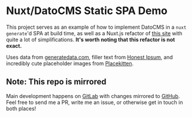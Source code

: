 #  Nuxt/DatoCMS Static SPA Demo

This project serves as an example of how to implement DatoCMS in a `nuxt generate`'d SPA at build time, as well as a Nuxt.js refactor of [this site](https://teach.mccc.edu) with quite a lot of simplifications.  **It's worth noting that this refactor is not exact.**

Uses data from [generatedata.com](https://generatedata.com),  filler text from [Honest Ipsum](http://johnclendvoy.ca/honestipsum), and incredibly cute placeholder images from [Placekitten](https://placekitten.com).

## Note: This repo is mirrored

Main development happens on [GitLab](https://gitlab.com/enmod/nuxt-datocms-demo) with changes mirrored to [GitHub](https://github.com/EnMod/nuxt-datocms-demo). Feel free to send me a PR, write me an issue, or otherwise get in touch in both places!